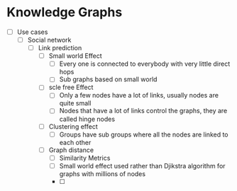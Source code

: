 # Knowledge Graphs

- [ ] Use cases
  - [ ] Social network
    - [ ] Link prediction
      - [ ] Small world Effect 
        - [ ] Every one is connected to everybody with very little direct hops
        - [ ] Sub graphs based on small world
      - [ ] scle free Effect
        - [ ] Only a few nodes have a lot of links, usually nodes are quite small
        - [ ] Nodes that have a lot of links control the graphs, they are called hinge nodes
      - [ ] Clustering effect
        - [ ] Groups have sub groups where all the nodes are linked to each other
      - [ ] Graph distance
        - [ ] Similarity Metrics
        - [ ] Small world effect used rather than Djikstra algorithm for graphs with millions of nodes
        - [ ] 

